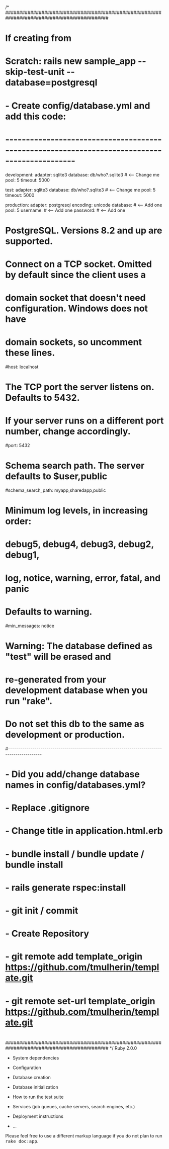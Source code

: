 /*
#############################################################################################
#  
#  If creating from
#     Scratch: rails new sample_app --skip-test-unit --database=postgresql
#        - Create config/database.yml and add this code:
# ---------------------------------------------------------------------------------------------

development:
  adapter: sqlite3
  database: db/who?.sqlite3 # <-- Change me
  pool: 5
  timeout: 5000

test:
  adapter: sqlite3
  database: db/who?.sqlite3 # <-- Change me
  pool: 5
  timeout: 5000

production:
  adapter: postgresql
  encoding: unicode
  database: # <-- Add one
  pool: 5
  username: # <-- Add one
  password: # <-- Add one

# PostgreSQL. Versions 8.2 and up are supported.

  # Connect on a TCP socket. Omitted by default since the client uses a
  # domain socket that doesn't need configuration. Windows does not have
  # domain sockets, so uncomment these lines.
  #host: localhost

  # The TCP port the server listens on. Defaults to 5432.
  # If your server runs on a different port number, change accordingly.
  #port: 5432

  # Schema search path. The server defaults to $user,public
  #schema_search_path: myapp,sharedapp,public

  # Minimum log levels, in increasing order:
  #   debug5, debug4, debug3, debug2, debug1,
  #   log, notice, warning, error, fatal, and panic
  # Defaults to warning.
  #min_messages: notice

# Warning: The database defined as "test" will be erased and
# re-generated from your development database when you run "rake".
# Do not set this db to the same as development or production.
#----------------------------------------------------------------------------------------------
#
#        - Did you add/change database names in config/databases.yml?
#        - Replace .gitignore  
#        - Change title in application.html.erb
#        - bundle install / bundle update / bundle install
#        - rails generate rspec:install
#        - git init / commit
#        - Create Repository
#        - git remote add template_origin https://github.com/tmulherin/template.git
#        - git remote set-url template_origin https://github.com/tmulherin/template.git
#  
#############################################################################################
*/
Ruby 2.0.0

* System dependencies

* Configuration

* Database creation

* Database initialization

* How to run the test suite

* Services (job queues, cache servers, search engines, etc.)

* Deployment instructions

* ...


Please feel free to use a different markup language if you do not plan to run
<tt>rake doc:app</tt>.
